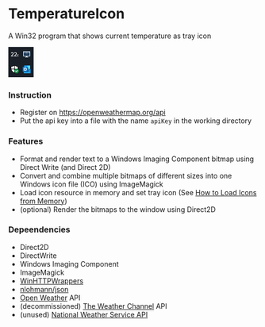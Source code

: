 # TemperatureIcon
A Win32 program that shows current temperature as tray icon

![Example](/docs/images/trayIcon.png)

### Instruction
* Register on https://openweathermap.org/api
* Put the api key into a file with the name `apiKey` in the working directory

### Features
* Format and render text to a Windows Imaging Component bitmap using Direct Write (and Direct 2D)
* Convert and combine multiple bitmaps of different sizes into one Windows icon file (ICO) using ImageMagick
* Load icon resource in memory and set tray icon (See [How to Load Icons from Memory](docs/images/LoadIconFromMemory.md))
* (optional) Render the bitmaps to the window using Direct2D

### Depeendencies
* Direct2D
* DirectWrite
* Windows Imaging Component
* ImageMagick
* [WinHTTPWrappers](http://www.naughter.com/winhttpwrappers.html)
* [nlohmann/json](https://github.com/nlohmann/json)
* [Open Weather](https://openweathermap.org/) API
* (decommissioned) [The Weather Channel](https://weather.com/) API
* (unused) [National Weather Service API](https://www.weather.gov/documentation/services-web-api)
